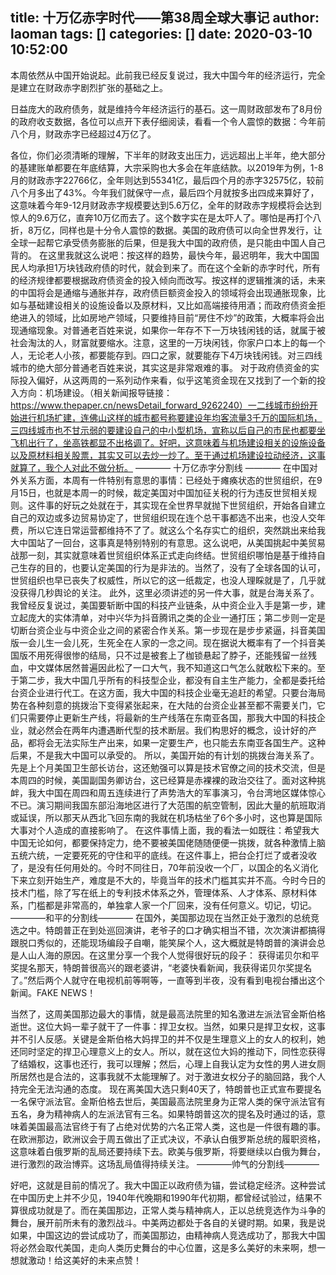 title: 十万亿赤字时代——第38周全球大事记
author: laoman
tags: []
categories: []
date: 2020-03-10 10:52:00
---
本周依然从中国开始说起。此前我已经反复说过，我大中国今年的经济运行，完全是建立在财政赤字剧烈扩张的基础之上。
<!-- more-->
日益庞大的政府债务，就是维持今年经济运行的基石。这一周财政部发布了8月份的政府收支数据，各位可以点开下表仔细阅读，看看一个令人震惊的数据：今年前八个月，财政赤字已经超过4万亿了。

各位，你们必须清晰的理解，下半年的财政支出压力，远远超出上半年，绝大部分的基建账单都要在年底结算，大宗采购也大多会在年底结款。以2019年为例，1-8月的财政赤字22766亿，全年则达到55341亿，最后四个月的赤字32575亿，较前八个月多出了43%。今年我们就保守一点，最后四个月就按多出四成来算好了，这意味着今年9-12月财政赤字规模要达到5.6万亿，全年的财政赤字规模将会达到惊人的9.6万亿，直奔10万亿而去了。这个数字实在是太吓人了。哪怕是再打个八折，8万亿，同样也是十分令人震惊的数据。美国的政府债可以向全世界发行，让全球一起帮它承受债务膨胀的后果，但是我大中国的政府债，是只能由中国人自己背的。
在这里我就这么说吧：按这样的趋势，最快今年，最迟明年，我大中国国民人均承担1万块钱政府债的时代，就会到来了。而在这个全新的赤字时代，所有的经济规律都要根据政府债资金的投入倾向而改写。按这样的逻辑推演的话，未来的中国将会是通缩与通胀并存，政府债巨额资金投入的领域将会出现通胀现象，比如与基础建设相关的设施设备以及原材料，又比如高端接待用酒；而政府债资金拒绝进入的领域，比如房地产领域，只要维持目前“房住不炒”的政策，大概率将会出现通缩现象。对普通老百姓来说，如果你一年存不下一万块钱闲钱的话，就属于被社会淘汰的人，财富就要缩水。注意，这里的一万块闲钱，你家户口本上的每一个人，无论老人小孩，都要能存到。四口之家，就要能存下4万块钱闲钱。对三四线城市的绝大部分普通老百姓来说，其实这是非常艰难的事。
对于政府债资金的实际投入偏好，从这两周的一系列动作来看，似乎这笔资金现在又找到了一个新的投入方向：机场建设。（相关新闻报导链接：https://www.thepaper.cn/newsDetail_forward_9262240）一二线城市纷纷开始进行机场扩建，连佛山这样的城市都号称要建设年均客流量3千万的国际机场，三四线城市也不甘示弱的要建设自己的中小型机场，宣称以后自己的市民也都要坐飞机出行了，坐高铁都显不出格调了。好吧，这意味着与机场建设相关的设施设备以及原材料相关股票，其实又可以去炒一炒了。至于通过机场建设拉动经济，这事就算了，我个人对此不做分析。
———— 十万亿赤字分割线 ————
在中国对外关系方面，本周有一件特别有意思的事情：已经处于瘫痪状态的世贸组织，在9月15日，也就是本周一的时候，裁定美国对中国加征关税的行为违反世贸相关规则。这件事的好玩之处就在于，其实现在全世界早就抛下世贸组织，开始各自建立自己的双边或多边贸易协定了，世贸组织现在连个总干事都选不出来，也没人交年费，所以它连日常运营都维持不了了。就这么个名存实亡的组织，突然跳出来给我大中国站了一回台，这事真是特别特别的有意思。这么说吧，从美国挑起中美贸易战那一刻，其实就意味着世贸组织体系正式走向终结。世贸组织哪怕是基于维持自己生存的目的，也要认定美国的行为是非法的。当然了，没有了全球各国的认可，世贸组织也早已丧失了权威性，所以它的这一纸裁定，也没人理睬就是了，几乎就没获得几秒舆论的关注。
此外，这里必须讲述的另一件大事，就是台海关系了。我曾经反复说过，美国要斩断中国的科技产业链条，从中资企业入手是第一步，建立起庞大的实体清单，对中兴华为抖音腾讯之类的企业一通打压；第二步则一定是切断台资企业与中资企业之间的紧密合作关系。第一步现在是步步紧逼，抖音美国版一会儿生一会儿死，生死全在人家的一念之间。现在据说大概率有了一个抖音美国版不用死得很惨的结局，只不过是被套上了枷锁悬起了脖子，还能残留一丝残血，中文媒体居然普遍因此松了一口大气，我不知道这口气怎么就敢松下来的。至于第二步，我大中国几乎所有的科技型企业，都没有自主生产能力，全都是委托给台资企业进行代工。在这方面，我大中国的科技企业毫无追赶的希望。只要台海局势在各种刻意的挑拨治下变得紧张起来，在大陆的台资企业甚至都不需要关门，它们只需要停止更新生产线，将最新的生产线落在东南亚各国，那我大中国的科技企业，就必然会在两年内遭遇断代型的技术断层。我们构思好的概念，设计好的产品，都将会无法实际生产出来，如果一定要生产，也只能去东南亚各国生产。这种后果，不是我大中国可以承受的。
所以，美国开始的有计划的挑拨台海关系了。先是上个月美国卫生部长访台，这还勉强可以算是技术官僚之间的技术交流，但是本周四的时候，美国副国务卿访台，这已经算是赤裸裸的政治交往了。面对这种挑衅，我大中国在周四和周五连续进行了声势浩大的军事演习，令台湾地区媒体惊心不已。演习期间我国东部沿海地区进行了大范围的航空管制，因此大量的航班取消或延误，所以那天从西北飞回东南的我就在机场枯坐了6个多小时，这也算是国际大事对个人造成的直接影响了。
在这件事情上面，我的看法一如既往：希望我大中国无论如何，都要保持定力，绝不要被美国佬随随便便一挑拨，就各种激情上脑五统六统，一定要死死的守住和平的底线。在这件事上，把台企打烂了或者没收了，是没有任何用处的。今时不同往日，70年前没收一个厂，以国企的名义消化下来立刻开始生产，难度是不大的，毕竟当年的技术门槛其实并不高。今时今日的技术门槛，除了写在纸上的专利技术体系之外，管理体系、人才体系、原材料体系，门槛都是非常高的，单独拿人家一个厂回来，没有任何意义。切记，切记。
————和平的分割线————
在国外，美国那边现在当然正处于激烈的总统竞选之中。特朗普正在到处巡回演讲，老爷子的口才确实相当不错，次次演讲都搞得跟脱口秀似的，还能现场编段子自嘲，能笑屎个人，这大概就是特朗普的演讲会总是人山人海的原因。在这里分享一个我个人觉得很好玩的段子：
获得诺贝尔和平奖提名那天，特朗普很高兴的跟老婆讲，“老婆快看新闻，我获得诺贝尔奖提名了。”然后两个人就守在电视机前等啊等，一直等到半夜，没有看到电视台播出这个新闻。FAKE NEWS！

当然了，这周美国那边最大的事情，就是最高法院里的知名激进左派法官金斯伯格逝世。这位大妈一辈子就干了一件事：捍卫女权。当然，如果只是捍卫女权，这事并不引人反感。关键是金斯伯格大妈捍卫的并不仅是生理意义上的女人的权利，她还同时坚定的捍卫心理意义上的女人。所以，就在这位大妈的推动下，同性恋获得了结婚权，这事也还行，我可以理解；然后，心理上自我认定为女性的男人进女厕所居然也是合法的，这事我就不太能理解了。对于激进女权分子的脑回路，我个人持完全无法沟通的态度。
现在离美国大选只剩40天了，特朗普也正式宣布要提名一名保守派法官。金斯伯格去世后，美国最高法院里身为正常人类的保守派法官有五名，身为精神病人的左派法官有三名。如果特朗普这次的提名及时通过的话，意味着美国最高法官终于有了占绝对优势的六名正常人类，这也是一件很有趣的事。
在欧洲那边，欧洲议会于周五做出了正式决议，不承认白俄罗斯总统的履职资格，这意味着白俄罗斯的乱局还要持续下去。欧美与俄罗斯，将要继续以白俄为舞台，进行激烈的政治博弈。这场乱局值得持续关注。
————帅气的分割线————

好吧，这就是目前的情况了。我大中国正以政府债为锚，尝试稳定经济。这种尝试在中国历史上并不少见，1940年代晚期和1990年代初期，都曾经试验过，结果不算很成功就是了。而在美国那边，正常人类与精神病人，正以总统竞选作为斗争的舞台，展开前所未有的激烈战斗。中美两边都处于各自的关键时期。如果，我是说如果，中国这边的尝试成功了，而美国那边，由精神病人竞选成功了，那我大中国将必然会取代美国，走向人类历史舞台的中心位置，这是多么美好的未来啊，想一想就激动！给这美好的未来点赞！